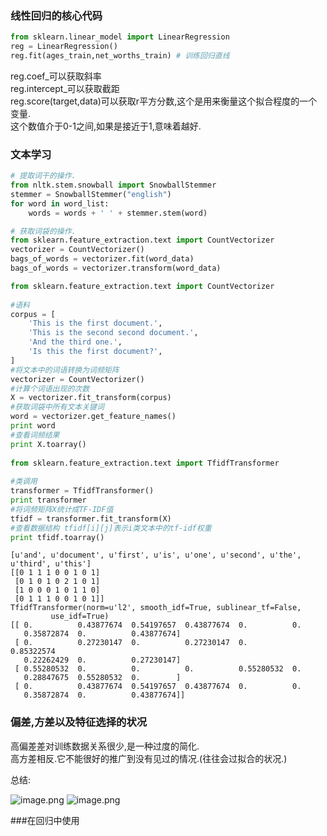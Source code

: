 ### 线性回归的核心代码


```python
from sklearn.linear_model import LinearRegression
reg = LinearRegression()
reg.fit(ages_train,net_worths_train) # 训练回归直线
```





reg.coef_可以获取斜率  
reg.intercept_可以获取截距  
reg.score(target,data)可以获取r平方分数,这个是用来衡量这个拟合程度的一个变量.  
这个数值介于0-1之间,如果是接近于1,意味着越好.  

### 文本学习


```python
# 提取词干的操作.
from nltk.stem.snowball import SnowballStemmer
stemmer = SnowballStemmer("english")
for word in word_list:
    words = words + ' ' + stemmer.stem(word)
```


```python
# 获取词袋的操作.
from sklearn.feature_extraction.text import CountVectorizer
vectorizer = CountVectorizer()
bags_of_words = vectorizer.fit(word_data)
bags_of_words = vectorizer.transform(word_data)
```


```python
from sklearn.feature_extraction.text import CountVectorizer  
  
#语料  
corpus = [  
    'This is the first document.',  
    'This is the second second document.',  
    'And the third one.',  
    'Is this the first document?',  
]  
#将文本中的词语转换为词频矩阵  
vectorizer = CountVectorizer()  
#计算个词语出现的次数  
X = vectorizer.fit_transform(corpus)  
#获取词袋中所有文本关键词  
word = vectorizer.get_feature_names()  
print word  
#查看词频结果  
print X.toarray()  
  
from sklearn.feature_extraction.text import TfidfTransformer  
  
#类调用  
transformer = TfidfTransformer()  
print transformer  
#将词频矩阵X统计成TF-IDF值  
tfidf = transformer.fit_transform(X)  
#查看数据结构 tfidf[i][j]表示i类文本中的tf-idf权重  
print tfidf.toarray()  
```

    [u'and', u'document', u'first', u'is', u'one', u'second', u'the', u'third', u'this']
    [[0 1 1 1 0 0 1 0 1]
     [0 1 0 1 0 2 1 0 1]
     [1 0 0 0 1 0 1 1 0]
     [0 1 1 1 0 0 1 0 1]]
    TfidfTransformer(norm=u'l2', smooth_idf=True, sublinear_tf=False,
             use_idf=True)
    [[ 0.          0.43877674  0.54197657  0.43877674  0.          0.
       0.35872874  0.          0.43877674]
     [ 0.          0.27230147  0.          0.27230147  0.          0.85322574
       0.22262429  0.          0.27230147]
     [ 0.55280532  0.          0.          0.          0.55280532  0.
       0.28847675  0.55280532  0.        ]
     [ 0.          0.43877674  0.54197657  0.43877674  0.          0.
       0.35872874  0.          0.43877674]]


### 偏差,方差以及特征选择的状况

高偏差差对训练数据关系很少,是一种过度的简化.  
高方差相反.它不能很好的推广到没有见过的情况.(往往会过拟合的状况.)

总结:

![image.png](http://upload-images.jianshu.io/upload_images/6836439-3ac1363616c06a89.png?imageMogr2/auto-orient/strip%7CimageView2/2/w/1240)
![image.png](http://upload-images.jianshu.io/upload_images/6836439-0fe2cb45643f693d.png?imageMogr2/auto-orient/strip%7CimageView2/2/w/1240)

###在回归中使用